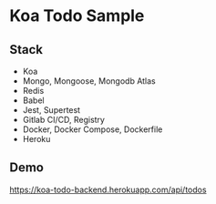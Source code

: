 # Koa Todo Sample

## Stack

- Koa
- Mongo, Mongoose, Mongodb Atlas
- Redis
- Babel
- Jest, Supertest
- Gitlab CI/CD, Registry
- Docker, Docker Compose, Dockerfile
- Heroku

## Demo

https://koa-todo-backend.herokuapp.com/api/todos
